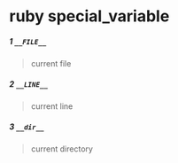 ruby special_variable
=================

##### 1 ```__FILE__```
  > current file

##### 2 ```__LINE__```
  > current line

##### 3 ```__dir__```
  > current directory
